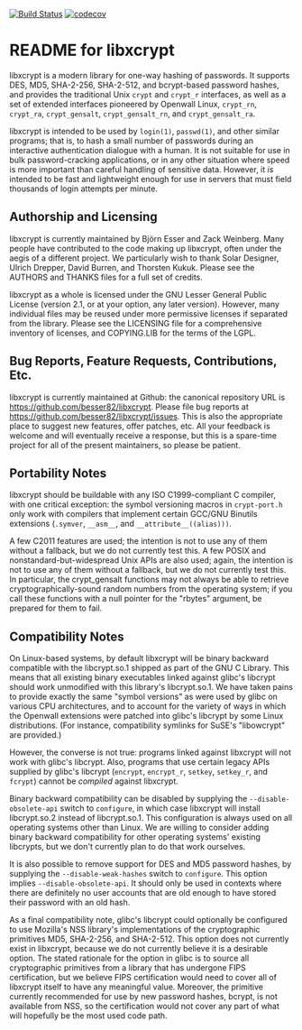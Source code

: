 [![Build Status](https://travis-ci.org/besser82/libxcrypt.svg?branch=develop)](https://travis-ci.org/besser82/libxcrypt)
[![codecov](https://codecov.io/gh/besser82/libxcrypt/branch/develop/graph/badge.svg)](https://codecov.io/gh/besser82/libxcrypt)

README for libxcrypt
====================

libxcrypt is a modern library for one-way hashing of passwords.  It
supports DES, MD5, SHA-2-256, SHA-2-512, and bcrypt-based password
hashes, and provides the traditional Unix `crypt` and `crypt_r`
interfaces, as well as a set of extended interfaces pioneered by
Openwall Linux, `crypt_rn`, `crypt_ra`, `crypt_gensalt`,
`crypt_gensalt_rn`, and `crypt_gensalt_ra`.

libxcrypt is intended to be used by `login(1)`, `passwd(1)`, and other
similar programs; that is, to hash a small number of passwords during
an interactive authentication dialogue with a human.  It is not
suitable for use in bulk password-cracking applications, or in any
other situation where speed is more important than careful handling of
sensitive data.  However, it *is* intended to be fast and lightweight
enough for use in servers that must field thousands of login attempts
per minute.

Authorship and Licensing
------------------------

libxcrypt is currently maintained by Björn Esser and Zack Weinberg.
Many people have contributed to the code making up libxcrypt, often
under the aegis of a different project.  We particularly wish to thank
Solar Designer, Ulrich Drepper, David Burren, and Thorsten Kukuk.
Please see the AUTHORS and THANKS files for a full set of credits.

libxcrypt as a whole is licensed under the GNU Lesser General Public
License (version 2.1, or at your option, any later version).  However,
many individual files may be reused under more permissive licenses if
separated from the library.  Please see the LICENSING file for a
comprehensive inventory of licenses, and COPYING.LIB for the terms of
the LGPL.

Bug Reports, Feature Requests, Contributions, Etc.
--------------------------------------------------

libxcrypt is currently maintained at Github: the canonical repository
URL is <https://github.com/besser82/libxcrypt>.  Please file bug
reports at <https://github.com/besser82/libxcrypt/issues>.  This is
also the appropriate place to suggest new features, offer patches,
etc.  All your feedback is welcome and will eventually receive a
response, but this is a spare-time project for all of the present
maintainers, so please be patient.

Portability Notes
-----------------

libxcrypt should be buildable with any ISO C1999-compliant C compiler,
with one critical exception: the symbol versioning macros in
`crypt-port.h` only work with compilers that implement certain GCC/GNU
Binutils extensions (`.symver`, `__asm__`, and `__attribute__((alias)))`.

A few C2011 features are used; the intention is not to use any of them
without a fallback, but we do not currently test this.  A few POSIX
and nonstandard-but-widespread Unix APIs are also used; again, the
intention is not to use any of them without a fallback, but we do not
currently test this.  In particular, the crypt_gensalt functions may
not always be able to retrieve cryptographically-sound random numbers
from the operating system; if you call these functions with a null
pointer for the "rbytes" argument, be prepared for them to fail.

Compatibility Notes
-------------------

On Linux-based systems, by default libxcrypt will be binary backward
compatible with the libcrypt.so.1 shipped as part of the GNU C
Library.  This means that all existing binary executables linked
against glibc's libcrypt should work unmodified with this library's
libcrypt.so.1.  We have taken pains to provide exactly the same
"symbol versions" as were used by glibc on various CPU architectures,
and to account for the variety of ways in which the Openwall
extensions were patched into glibc's libcrypt by some Linux
distributions.  (For instance, compatibility symlinks for SuSE's
"libowcrypt" are provided.)

However, the converse is not true: programs linked against libxcrypt
will not work with glibc's libcrypt.  Also, programs that use certain
legacy APIs supplied by glibc's libcrypt (`encrypt`, `encrypt_r`,
`setkey`, `setkey_r`, and `fcrypt`) cannot be *compiled* against
libxcrypt.

Binary backward compatibility can be disabled by supplying the
`--disable-obsolete-api` switch to `configure`, in which case libxcrypt
will install libcrypt.so.2 instead of libcrypt.so.1.  This
configuration is always used on all operating systems other than
Linux.  We are willing to consider adding binary backward
compatibility for other operating systems' existing libcrypts, but we
don't currently plan to do that work ourselves.

It is also possible to remove support for DES and MD5 password hashes,
by supplying the `--disable-weak-hashes` switch to `configure`.  This
option implies `--disable-obsolete-api`.  It should only be used in
contexts where there are definitely no user accounts that are old
enough to have stored their password with an old hash.

As a final compatibility note, glibc's libcrypt could optionally be
configured to use Mozilla's NSS library's implementations of the
cryptographic primitives MD5, SHA-2-256, and SHA-2-512.  This option
does not currently exist in libxcrypt, because we do not currently
believe it is a desirable option.  The stated rationale for the option
in glibc is to source all cryptographic primitives from a library that
has undergone FIPS certification, but we believe FIPS certification
would need to cover all of libxcrypt itself to have any meaningful
value.  Moreover, the primitive currently recommended for use by new
password hashes, bcrypt, is not available from NSS, so the
certification would not cover any part of what will hopefully be the
most used code path.
